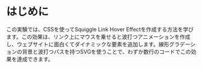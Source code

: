 # はじめに

この実験では、CSSを使ってSquiggle Link Hover Effectを作成する方法を学びます。この効果は、リンク上にマウスを乗せると波打つアニメーションを作成し、ウェブサイトに面白くてダイナミックな要素を追加します。線形グラデーションの背景と波打つパスを持つSVGを使うことで、わずか数行のコードでこの効果を達成できます。
